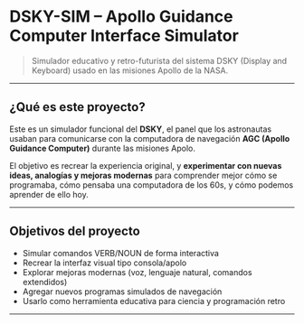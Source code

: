#  DSKY-SIM – Apollo Guidance Computer Interface Simulator

> Simulador educativo y retro-futurista del sistema DSKY (Display and Keyboard) usado en las misiones Apollo de la NASA.

---

##  ¿Qué es este proyecto?

Este es un simulador funcional del **DSKY**, el panel que los astronautas usaban para comunicarse con la computadora de navegación **AGC (Apollo Guidance Computer)** durante las misiones Apolo.

El objetivo es recrear la experiencia original, y **experimentar con nuevas ideas, analogías y mejoras modernas** para comprender mejor cómo se programaba, cómo pensaba una computadora de los 60s, y cómo podemos aprender de ello hoy.

---

##  Objetivos del proyecto

-  Simular comandos VERB/NOUN de forma interactiva
-  Recrear la interfaz visual tipo consola/apolo
-  Explorar mejoras modernas (voz, lenguaje natural, comandos extendidos)
-  Agregar nuevos programas simulados de navegación
-  Usarlo como herramienta educativa para ciencia y programación retro

---

